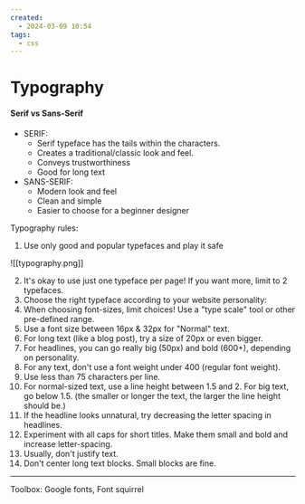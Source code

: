 ```yaml
---
created:
  - 2024-03-09 10:54
tags:
  - css
---
```

# Typography

#### Serif vs Sans-Serif
- SERIF:
	- Serif typeface has the tails within the characters.
	- Creates a traditional/classic look and feel.
	- Conveys trustworthiness
	- Good for long text
- SANS-SERIF:
	- Modern look and feel
	- Clean and simple
	- Easier to choose for a beginner designer

Typography rules:
1. Use only good and popular typefaces and play it safe

![[typography.png]]

2. It's okay to use just one typeface per page!  If you want more, limit to 2 typefaces.
3. Choose the right typeface according to your website personality:
4. When choosing font-sizes, limit choices!  Use a "type scale" tool or other pre-defined range.
5. Use a font size between 16px & 32px for "Normal" text.
6. For long text (like a blog post), try a size of 20px or even bigger.
7. For headlines, you can go really big (50px) and bold (600+), depending on personality.
8. For any text, don't use a font weight under 400 (regular font weight).
9. Use less than 75 characters per line.
10. For normal-sized text, use a line height between 1.5 and 2.  For big text, go below 1.5.  (the smaller or longer the text, the larger the line height should be.)
11. If the headline looks unnatural, try decreasing the letter spacing in headlines.
12. Experiment with all caps for short titles.  Make them small and bold and increase letter-spacing.
13. Usually, don't justify text.
14. Don't center long text blocks.  Small blocks are fine.

--------

Toolbox: Google fonts, Font squirrel
